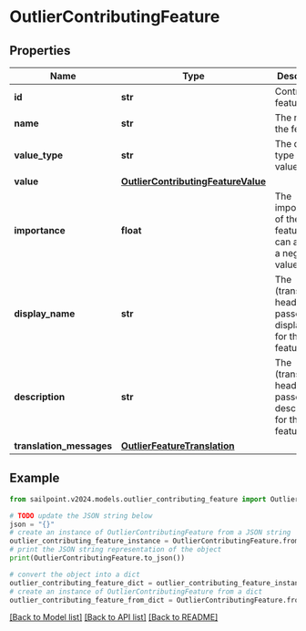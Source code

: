 # OutlierContributingFeature


## Properties

Name | Type | Description | Notes
------------ | ------------- | ------------- | -------------
**id** | **str** | Contributing feature id | [optional] 
**name** | **str** | The name of the feature | [optional] 
**value_type** | **str** | The data type of the value field | [optional] 
**value** | [**OutlierContributingFeatureValue**](OutlierContributingFeatureValue.md) |  | [optional] 
**importance** | **float** | The importance of the feature. This can also be a negative value | [optional] 
**display_name** | **str** | The (translated if header is passed) displayName for the feature | [optional] 
**description** | **str** | The (translated if header is passed) description for the feature | [optional] 
**translation_messages** | [**OutlierFeatureTranslation**](OutlierFeatureTranslation.md) |  | [optional] 

## Example

```python
from sailpoint.v2024.models.outlier_contributing_feature import OutlierContributingFeature

# TODO update the JSON string below
json = "{}"
# create an instance of OutlierContributingFeature from a JSON string
outlier_contributing_feature_instance = OutlierContributingFeature.from_json(json)
# print the JSON string representation of the object
print(OutlierContributingFeature.to_json())

# convert the object into a dict
outlier_contributing_feature_dict = outlier_contributing_feature_instance.to_dict()
# create an instance of OutlierContributingFeature from a dict
outlier_contributing_feature_from_dict = OutlierContributingFeature.from_dict(outlier_contributing_feature_dict)
```
[[Back to Model list]](../README.md#documentation-for-models) [[Back to API list]](../README.md#documentation-for-api-endpoints) [[Back to README]](../README.md)


